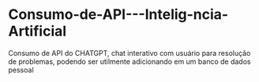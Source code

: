 # Consumo-de-API---Intelig-ncia-Artificial
Consumo de API do CHATGPT, chat interativo com usuário para resolução de problemas, podendo ser utilmente adicionando em um banco de dados pessoal
